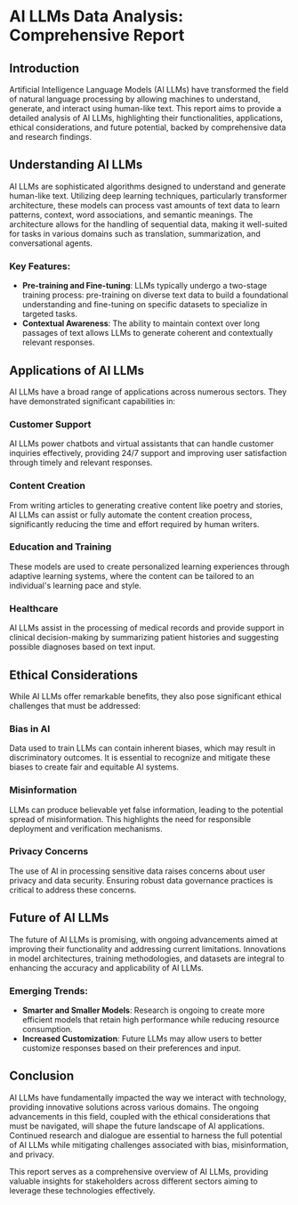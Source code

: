 # AI LLMs Data Analysis: Comprehensive Report 

## Introduction 
Artificial Intelligence Language Models (AI LLMs) have transformed the field of natural language processing by allowing machines to understand, generate, and interact using human-like text. This report aims to provide a detailed analysis of AI LLMs, highlighting their functionalities, applications, ethical considerations, and future potential, backed by comprehensive data and research findings.

## Understanding AI LLMs
AI LLMs are sophisticated algorithms designed to understand and generate human-like text. Utilizing deep learning techniques, particularly transformer architecture, these models can process vast amounts of text data to learn patterns, context, word associations, and semantic meanings. The architecture allows for the handling of sequential data, making it well-suited for tasks in various domains such as translation, summarization, and conversational agents.

### Key Features:
- **Pre-training and Fine-tuning**: LLMs typically undergo a two-stage training process: pre-training on diverse text data to build a foundational understanding and fine-tuning on specific datasets to specialize in targeted tasks.
- **Contextual Awareness**: The ability to maintain context over long passages of text allows LLMs to generate coherent and contextually relevant responses.

## Applications of AI LLMs
AI LLMs have a broad range of applications across numerous sectors. They have demonstrated significant capabilities in:

### Customer Support
AI LLMs power chatbots and virtual assistants that can handle customer inquiries effectively, providing 24/7 support and improving user satisfaction through timely and relevant responses.

### Content Creation
From writing articles to generating creative content like poetry and stories, AI LLMs can assist or fully automate the content creation process, significantly reducing the time and effort required by human writers.

### Education and Training
These models are used to create personalized learning experiences through adaptive learning systems, where the content can be tailored to an individual's learning pace and style.

### Healthcare
AI LLMs assist in the processing of medical records and provide support in clinical decision-making by summarizing patient histories and suggesting possible diagnoses based on text input.

## Ethical Considerations
While AI LLMs offer remarkable benefits, they also pose significant ethical challenges that must be addressed:

### Bias in AI
Data used to train LLMs can contain inherent biases, which may result in discriminatory outcomes. It is essential to recognize and mitigate these biases to create fair and equitable AI systems.

### Misinformation 
LLMs can produce believable yet false information, leading to the potential spread of misinformation. This highlights the need for responsible deployment and verification mechanisms.

### Privacy Concerns
The use of AI in processing sensitive data raises concerns about user privacy and data security. Ensuring robust data governance practices is critical to address these concerns.

## Future of AI LLMs
The future of AI LLMs is promising, with ongoing advancements aimed at improving their functionality and addressing current limitations. Innovations in model architectures, training methodologies, and datasets are integral to enhancing the accuracy and applicability of AI LLMs.

### Emerging Trends:
- **Smarter and Smaller Models**: Research is ongoing to create more efficient models that retain high performance while reducing resource consumption.
- **Increased Customization**: Future LLMs may allow users to better customize responses based on their preferences and input.

## Conclusion 
AI LLMs have fundamentally impacted the way we interact with technology, providing innovative solutions across various domains. The ongoing advancements in this field, coupled with the ethical considerations that must be navigated, will shape the future landscape of AI applications. Continued research and dialogue are essential to harness the full potential of AI LLMs while mitigating challenges associated with bias, misinformation, and privacy. 

This report serves as a comprehensive overview of AI LLMs, providing valuable insights for stakeholders across different sectors aiming to leverage these technologies effectively.